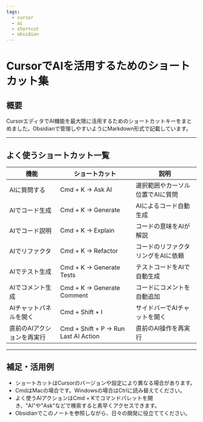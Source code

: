 ```yaml
---
tags:
  - cursor
  - ai
  - shortcut
  - obsidian
---
```

# CursorでAIを活用するためのショートカット集

## 概要
CursorエディタでAI機能を最大限に活用するためのショートカットキーをまとめました。Obsidianで管理しやすいようにMarkdown形式で記載しています。

---

## よく使うショートカット一覧

| 機能                     | ショートカット             | 説明                         |
|--------------------------|----------------------------|------------------------------|
| AIに質問する             | Cmd + K → Ask AI           | 選択範囲やカーソル位置でAIに質問 |
| AIでコード生成           | Cmd + K → Generate         | AIによるコード自動生成         |
| AIでコード説明           | Cmd + K → Explain          | コードの意味をAIが解説         |
| AIでリファクタ            | Cmd + K → Refactor         | コードのリファクタリングをAIに依頼 |
| AIでテスト生成           | Cmd + K → Generate Tests   | テストコードをAIで自動生成      |
| AIでコメント生成         | Cmd + K → Generate Comment | コードにコメントを自動追加      |
| AIチャットパネルを開く    | Cmd + Shift + I            | サイドバーでAIチャットを開く     |
| 直前のAIアクションを再実行 | Cmd + Shift + P → Run Last AI Action | 直前のAI操作を再実行         |

---

## 補足・活用例
- ショートカットはCursorのバージョンや設定により異なる場合があります。
- CmdはMacの場合です。Windowsの場合はCtrlに読み替えてください。
- よく使うAIアクションはCmd + Kでコマンドパレットを開き、"AI"や"Ask"などで検索すると素早くアクセスできます。
- Obsidianでこのノートを参照しながら、日々の開発に役立ててください。 